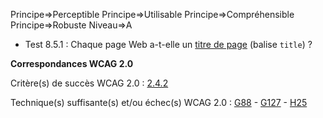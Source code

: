 Principe=>Perceptible
Principe=>Utilisable
Principe=>Compréhensible
Principe=>Robuste
Niveau=>A

*   Test 8.5.1 : Chaque page Web a-t-elle un [titre de page](#titrePage) (balise `title`) ?

**Correspondances WCAG 2.0**

Critère(s) de succès WCAG 2.0 : [2.4.2](http://www.w3.org/Translations/WCAG20-fr/#navigation-mechanisms-title)

Technique(s) suffisante(s) et/ou échec(s) WCAG 2.0 : [G88](http://www.w3.org/TR/WCAG-TECHS/G88.html) - [G127](http://www.w3.org/TR/WCAG-TECHS/G127.html) - [H25](http://www.w3.org/TR/WCAG-TECHS/H25.html)

